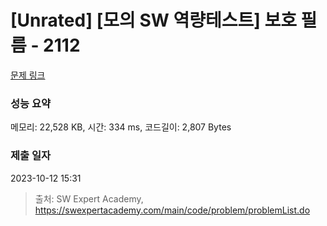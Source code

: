 # [Unrated] [모의 SW 역량테스트] 보호 필름 - 2112 

[문제 링크](https://swexpertacademy.com/main/code/problem/problemDetail.do?contestProbId=AV5V1SYKAaUDFAWu) 

### 성능 요약

메모리: 22,528 KB, 시간: 334 ms, 코드길이: 2,807 Bytes

### 제출 일자

2023-10-12 15:31



> 출처: SW Expert Academy, https://swexpertacademy.com/main/code/problem/problemList.do